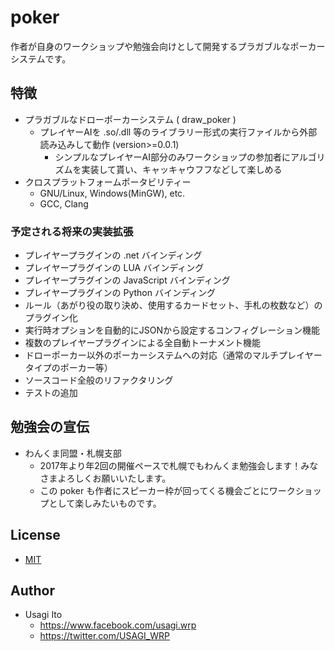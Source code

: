 # poker

作者が自身のワークショップや勉強会向けとして開発するプラガブルなポーカーシステムです。

## 特徴

- プラガブルなドローポーカーシステム ( draw_poker )
    - プレイヤーAIを .so/.dll 等のライブラリー形式の実行ファイルから外部読み込みして動作 (version>=0.0.1)
        - シンプルなプレイヤーAI部分のみワークショップの参加者にアルゴリズムを実装して貰い、キャッキャウフフなどして楽しめる
- クロスプラットフォームポータビリティー
    - GNU/Linux, Windows(MinGW), etc.
    - GCC, Clang

### 予定される将来の実装拡張

- プレイヤープラグインの .net バインディング
- プレイヤープラグインの LUA バインディング
- プレイヤープラグインの JavaScript バインディング
- プレイヤープラグインの Python バインディング
- ルール（あがり役の取り決め、使用するカードセット、手札の枚数など）のプラグイン化
- 実行時オプションを自動的にJSONから設定するコンフィグレーション機能
- 複数のプレイヤープラグインによる全自動トーナメント機能
- ドローポーカー以外のポーカーシステムへの対応（通常のマルチプレイヤータイプのポーカー等）
- ソースコード全般のリファクタリング
- テストの追加

## 勉強会の宣伝

- わんくま同盟・札幌支部
    - 2017年より年2回の開催ペースで札幌でもわんくま勉強会します！みなさまよろしくお願いいたします。
    - この poker も作者にスピーカー枠が回ってくる機会ごとにワークショップとして楽しみたいものです。

## License

- [MIT](LICENSE)

## Author

- Usagi Ito
    - https://www.facebook.com/usagi.wrp
    - https://twitter.com/USAGI_WRP
